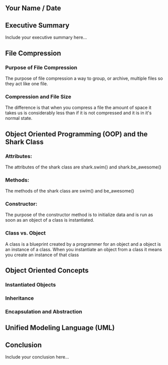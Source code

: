 ## Your Name / Date

## Executive Summary 
Include your executive summary here...

## File Compression
### Purpose of File Compression
The purpose of file compression a way to group, or archive, multiple files so they act like one file.
### Compression and File Size
The difference is that when you compress a file the amount of space it takes us is considerably less than if it is not compressed and it is in it's normal state.
## Object Oriented Programming (OOP) and the Shark Class
### Attributes:
The attributes of the shark class are shark.swim() and shark.be_awesome()
### Methods:
The methods of the shark class are swim() and be_awesome()
### Constructor:
The purpose of the constructor method is to initialize data and is run as soon as an object of a class is instantiated.
### Class vs. Object
A class is a blueprint created by a programmer for an object and a object is an instance of a class. When you instantiate an object from a class it means you create an instance of that class
## Object Oriented Concepts
### Instantiated Objects
### Inheritance
### Encapsulation and Abstraction

## Unified Modeling Language (UML)

## Conclusion
Include your conclusion here...
